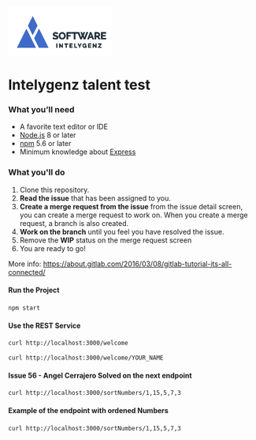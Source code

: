 ![alt text](img/igz-h.jpg)
# Intelygenz talent test

### What you’ll need
* A favorite text editor or IDE
* [Node.js](https://nodejs.org/en/) 8 or later
* [npm](https://www.npmjs.com/) 5.6 or later
* Minimum knowledge about [Express](https://expressjs.com/)

### What you'll do
1. Clone this repository.
2. **Read the issue** that has been assigned to you.
3. **Create a merge request from the issue** from the issue detail screen, you can create a merge request to work on. When you create a merge request, a branch is also created.
5. **Work on the branch** until you feel you have resolved the issue.
6. Remove the **WIP** status on the merge request screen
7. You are ready to go!

More info: https://about.gitlab.com/2016/03/08/gitlab-tutorial-its-all-connected/

#### Run the Project
```
npm start
```

#### Use the REST Service
```
curl http://localhost:3000/welcome
```
```
curl http://localhost:3000/welcome/YOUR_NAME
```

#### Issue 56 - Angel Cerrajero Solved on the next endpoint  
```
curl http://localhost:3000/sortNumbers/1,15,5,7,3
```

#### Example of the endpoint with ordened Numbers 
```
curl http://localhost:3000/sortNumbers/1,15,5,7,3
```